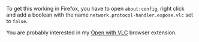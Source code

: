 To get this working in Firefox, you have to open `about:config`, right click and
add a boolean with the name `network.protocol-handler.expose.vlc` set to `false`.

You are probably interested in my [Open with VLC](https://github.com/stefansundin/open-with-vlc) browser extension.
